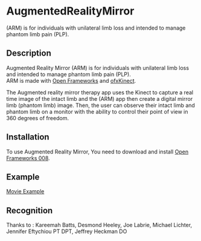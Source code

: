 AugmentedRealityMirror
======================

(ARM) is for individuals with unilateral limb loss and intended to manage phantom limb pain (PLP).

Description
-----------
Augmented Reality Mirror (ARM) is for individuals with unilateral limb loss and intended to manage phantom limb pain (PLP).  
ARM is made with [Open Frameworks](http://openframeworks.cc/) and [ofxKinect](https://github.com/ofTheo/ofxKinect). 

The Augmented reality mirror therapy app uses the Kinect to capture a real time image of the intact limb and the (ARM) app then create a digital mirror limb (phantom limb) image.  Then, the user can observe their intact limb and phantom limb on a monitor with the ability to control their point of view in 360 degrees of freedom.

Installation
------------
To use Augmented Reality Mirror, You need to download and install [Open Frameworks 008](https://github.com/openframeworks/openFrameworks).

Example
-------
[Movie Example](https://vimeo.com/49252026)

Recognition
-----------
Thanks to : Kareemah Batts, Desmond Heeley, Joe Labrie, Michael Lichter, Jennifer Eftychiou PT DPT, Jeffrey Heckman DO
